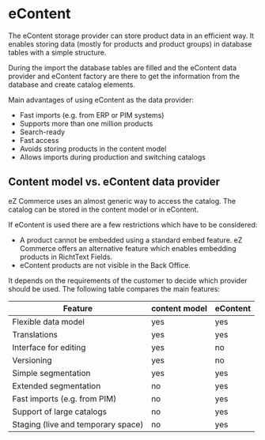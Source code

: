 # eContent

The eContent storage provider can store product data in an efficient way.
It enables storing data (mostly for products and product groups) in database tables with a simple structure. 

During the import the database tables are filled and the eContent data provider and eContent factory are there to get the information from the database and create catalog elements.

Main advantages of using eContent as the data provider:

- Fast imports (e.g. from ERP or PIM systems)
- Supports more than one million products
- Search-ready
- Fast access
- Avoids storing products in the content model
- Allows imports during production and switching catalogs

## Content model vs. eContent data provider

eZ Commerce uses an almost generic way to access the catalog.
The catalog can be stored in the content model or in eContent. 

If eContent is used there are a few restrictions which have to be considered:

- A product cannot be embedded using a standard embed feature. eZ Commerce offers an alternative feature which enables embedding products in RichtText Fields.
- eContent products are not visible in the Back Office.

It depends on the requirements of the customer to decide which provider should be used. The following table compares the main features:

| Feature                              | content model                                | eContent                                     |
| ------------------------------------ | -------------------------------------------- | -------------------------------------------- |
| Flexible data model                   | yes  | yes  |
| Translations                         | yes  | yes  |
| Interface for editing                | yes  | no |
| Versioning                           | yes  | no |
| Simple segmentation          | yes  | yes  |
| Extended segmentation        | no | yes  |
| Fast imports (e.g. from PIM)         | no | yes  |
| Support of large catalogs              | no | yes  |
| Staging (live and temporary space) | no | yes  |
